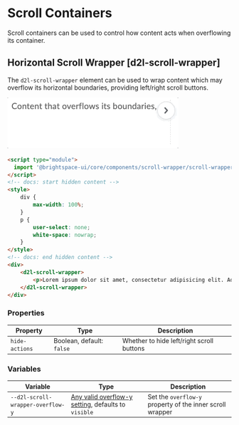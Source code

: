 # Scroll Containers
Scroll containers can be used to control how content acts when overflowing its container.

## Horizontal Scroll Wrapper [d2l-scroll-wrapper]

The `d2l-scroll-wrapper` element can be used to wrap content which may overflow its horizontal boundaries, providing left/right scroll buttons.

<!-- docs: start hidden content -->
![scroll wrapper](./screenshots/scroll-wrapper.gif?raw=true)
<!-- docs: end hidden content -->

<!-- docs: demo live name:d2l-scroll-wrapper -->
```html
<script type="module">
  import '@brightspace-ui/core/components/scroll-wrapper/scroll-wrapper.js';
</script>
<!-- docs: start hidden content -->
<style>
	div {
		max-width: 100%;
	}
	p {
		user-select: none;
		white-space: nowrap;
	}
</style>
<!-- docs: end hidden content -->
<div>
	<d2l-scroll-wrapper>
		<p>Lorem ipsum dolor sit amet, consectetur adipisicing elit. Adipisci repellat cum totam! Enim, sunt. Numquam voluptate, velit quisquam ipsa molestias laudantium odit reiciendis nisi corporis voluptatibus, voluptatum sunt natus, accusantium magnam consequatur fugit officiis minima voluptatem consequuntur nam, earum necessitatibus! Cupiditate ullam repellendus, eius iure voluptas at commodi consectetur, quia, adipisci possimus, ex mollitia. Labore harum error consectetur officiis aut optio, temporibus iste nobis ducimus cumque laudantium rem pariatur. Ut repudiandae id, consequuntur quasi quis pariatur autem corporis perferendis facilis eius similique voluptatibus iusto deleniti odio officia numquam tenetur excepturi, aspernatur sunt minima aut fugiat ipsam.</p>
	</d2l-scroll-wrapper>
</div>
```

<!-- docs: start hidden content -->
### Properties
| Property | Type | Description |
|---|---|---|
| `hide-actions` | Boolean, default: `false` | Whether to hide left/right scroll buttons |

### Variables

| Variable | Type | Description |
|---|---|---|
| `--d2l-scroll-wrapper-overflow-y` | [Any valid overflow-y setting](https://developer.mozilla.org/en-US/docs/Web/CSS/overflow-y), defaults to `visible` | Set the `overflow-y` property of the inner scroll wrapper |

<!-- docs: end hidden content -->
